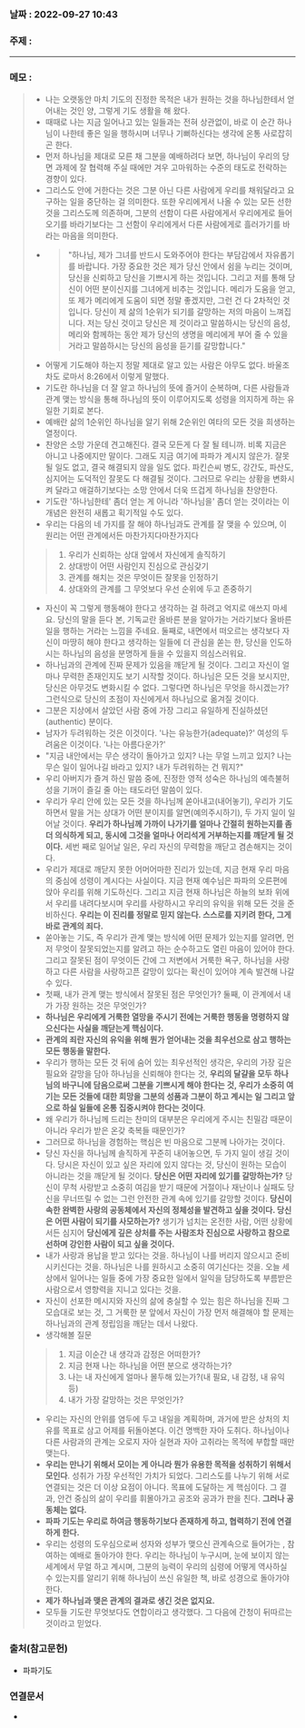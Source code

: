 ### 날짜 : 2022-09-27 10:43

### 주제 : 
----
### 메모 : 
>-  나는 오랫동안 마치 기도의 진정한 목적은 내가 원하는 것을 하나님한테서 얻어내는 것인 양, 그렇게 기도 생활을 해 왔다.
>- 때때로 나는 지금 일어나고 있는 일들과는 전혀 상관없이, 바로 이 순간 하나님이 나한테 좋은 일을 행하시며 너무나 기뻐하신다는 생각에 온통 사로잡히곤 한다.
>- 먼저 하나님을 제대로 모른 채 그분을 예배하려다 보면, 하나님이 우리의 당면 과제에 잘 협력해 주실 때에만 겨우 고마워하는 수준의 태도로 전락하는 경향이 있다.
>- 그리스도 안에 거한다는 것은 그분 아닌 다른 사람에게 우리를 채워달라고 요구하는 일을 중단하는 걸 의미한다. 또한 우리에게서 나올 수 있는 모든 선한 것을 그리스도께 의존하며, 그분의 선함이 다른 사람에게서 우리에게로 들어오기를 바라기보다는 그 선함이 우리에게서 다른 사람에게로 흘러가기를 바라는 마음을 의미한다.
>- >"하나님, 제가 그녀를 반드시 도와주어야 한다는 부담감에서 자유롭기를 바랍니다. 가장 중요한 것은 제가 당신 안에서 쉼을 누리는 것이며, 당신을 신뢰하고 당신을 기쁘시게 하는 것입니다. 그리고 저를 통해 당신이 어떤 분이신지를 그녀에게 비추는 것입니다. 메리가 도움을 얻고, 또 제가 메리에게 도움이 되면 정말 좋겠지만, 그런 건 다 2차적인 것입니다. 당신이 제 삶의 1순위가 되기를 갈망하는 저의 마음이 느껴집니다. 저는 당신 것이고 당신은 제 것이라고 말씀하시는 당신의 음성, 메리와 함께하는 동안 제가 당신의 생명을 메리에게 부어 줄 수 있을 거라고 말씀하시는 당신의 음성을 듣기를 갈망합니다."
>- 어떻게 기도해야 하는지 정말 제대로 알고 있는 사람은 아무도 없다. 바울조차도 로마서 8:26에서 이렇게 말했다. 
>- 기도란 하나님을 더 잘 알고 하나님의 뜻에 즐거이 순복하며, 다른 사람들과 관계 맺는 방식을 통해 하나님의 뜻이 이루어지도록 성령을 의지하게 하는 유일한 기회로 본다.
>- 예배란 삶의 1순위인 하나님을 알기 위해 2순위인 여타의 모든 것을 희생하는 열정이다.
>- 찬양은 소망 가운데 견고해진다. 결국 모든게 다 잘 될 테니까. 비록 지금은 아니고 나중에지만 말이다. 그래도 지금 여기에 파파가 계시지 않은가. 잘못될 일도 없고, 결국 해결되지 않을 일도 없다. 파킨슨씨 병도, 강간도, 파산도, 심지어는 도덕적인 잘못도 다 해결될 것이다. 그러므로 우리는 상황을 변화시켜 달라고 애걸하기보다는 소망 안에서 더욱 뜨겁게 하나님을 찬양한다.
>- 기도란 '하나님한테' 좀더 얻는 게 아니라 '하나님을' 좀더 얻는 것이라는 이 개념은 완전히 새롭고 획기적일 수도 있다.
>- 우리는 다음의 네 가지를 잘 해야 하나님과도 관계를 잘 맺을 수 있으며, 이 원리는 어떤 관계에서든 마찬가지다마찬가지다
>  >1. 우리가 신뢰하는 상대 앞에서 자신에게 솔직하기
>  >2. 상대방이 어떤 사람인지 진심으로 관심갖기
>  >3. 관계를 해치는 것은 무엇이든 잘못을 인정하기
>  >4. 상대와의 관계를 그 무엇보다 우선 순위에 두고 존중하기
>- 자신이 꼭 그렇게 행동해야 한다고 생각하는 걸 하려고 억지로 애쓰지 마세요. 당신의 말을 듣다 본, 기독교란 올바른 분을 알아가는 거라기보다 올바른 일을 행하는 거라는 느낌을 주네요. 둘째로, 내면에서 떠오르는 생각보다 자신이 마땅히 해야 한다고 생각하는 일들에 더 관심을 쏟는 한, 당신을 인도하시는 하나님의 음성을 분명하게 들을 수 있을지 의심스러워요.
>- 하나님과의 관계에 진짜 문제가 있음을 깨닫게 될 것이다. 그리고 자신이 얼마나 무력한 존재인지도 보기 시작할 것이다. 하나님은 모든 것을 보시지만, 당신은 아무것도 변화시킬 수 없다. 그렇다면 하나님은 무엇을 하시겠는가? 그런식으로 당신의 초점이 자신에게서 하나님으로 옮겨질 것이다.
>- 그분은 지상에서 살았던 사람 중에 가장 그리고 유일하게 진실하셨던(authentic) 분이다.
>- 남자가 두려워하는  것은 이것이다. '나는 유능한가(adequate)?' 여성의 두려움은 이것이다. '나는 아름다운가?'
>- "지금 내안에서는 무슨 생각이 돌아가고 있지? 나는 무얼 느끼고 있지? 나는 무슨 일이 일어나길 바라고 있지? 내가 두려워하는 건 뭐지?"
>- 우리 아버지가 즐겨 하신 말씀 중에, 진정한 영적 성숙은 하나님의 예측불허성을 기꺼이 즐길 줄 아는 태도라던 말씀이 있다.
>- 우리가 우리 안에 있는 모든 것을 하나님께 쏟아내고(내어놓기), 우리가 기도하면서 말을 거는 상대가 어떤 분이지를 알면(예의주시하기), 두 가지 일이 일어날 것이다. **우리가 하나님께 가까이 나가기를 얼마나 간절히 원하는지를 좀 더 의식하게 되고, 동시에 그것을 얼마나 어리석게 거부하는지를 깨닫게 될 것이다.** 세번 째로 일어날 일은, 우리 자신의 무력함을 깨닫고 겸손해지는 것이다.
>- 우리가 제대로 깨닫지 못한 어머어마한 진리가 있는데, 지금 현재 우리 마음의 중심에 성령이 계시다는 사실이다. 지금 현재 예수님은 파파의 오른편에 앉아 우리를 위해 기도하신다. 그리고 지금 현재 하나님은 하늘의 보좌 위에서 우리를 내려다보시며 우리를 사랑하시고 우리의 유익을 위해 모든 것을 준비하신다. **우리는 이 진리를 정말로 믿지 않는다. 스스로를 지키려 한다, 그게 바로 관계의 죄다.**
>- 쏟아놓는 기도, 즉 우리가 관계 맺는 방식에 어떤 문제가 있는지를 알려면, 먼저 무엇이 잘못되었는지를 알려고 하는 순수하고도 열린 마음이 있어야 한다. 그리고 잘못된 점이 무엇이든 간에 그 저변에서 거룩한 욕구, 하나님을 사랑하고 다른 사람을 사랑하고픈 갈망이 있다는 확신이 있어야 계속 발견해 나갈 수 있다.
>- 첫째, 내가 관계 맺는 방식에서 잘못된 점은 무엇인가? 둘째, 이 관계에서 내가 가장 원하는 것은 무엇인가?
>- **하나님은 우리에게 거룩한 열망을 주시기 전에는 거룩한 행동을 명령하지 않으신다는 사실을 깨닫는게 핵심이다.**
>- **관계의 죄란 자신의 유익을 위해 뭔가 얻어내는 것을 최우선으로 삼고 행하는 모든 행동을 말한다.**
>- 우리가 행하는 모든 것 뒤에 숨어 있는 최우선적인 생각은, 우리의 가장 깊은 필요와 갈망을 담아 하나님을 신뢰해야 한다는 것, **우리의 달걀을 모두 하나님의 바구니에 담음으로써 그분을 기쁘시게 해야 한다는 것, 우리가 소중히 여기는 모든 것들에 대한 희망을 그분의 성품과 그분이 하고 계시는 일 그리고 앞으로 하실 일들에 온통 집중시켜야 한다는 것이다**.
>- 왜 우리가 하나님께 드리는 찬미의 대부분은 우리에게 주시는 친밀감 때문이 아니라 우리가 받은 온갖 축복들 때문인가?
>- 그러므로 하나님을 경험하는 핵심은 빈 마음으로 그분께 나아가는 것이다.
>- 당신 자신을 하나님께 솔직하게 꾸준히 내어놓으면, 두 가지 일이 생길 것이다. 당시은 자신이 있고 싶은 자리에 있지 않다는 것, 당신이 원하는 모습이 아니라는 것을 깨닫게 될 것이다. **당신은 어떤 자리에 있기를 갈망하는가?** 당신이 무척 사랑받고 소중히 여김을 받기 때문에 거절이나 재난이나 실패도 당신을 무너뜨릴 수 없는 그런 안전한 관계 속에 있기를 갈망할 것이다. **당신이 속한 완벽한 사랑의 공동체에서 자신의 정체성을 발견하고 싶을 것이다. 당신은 어떤 사람이 되기를 사모하는가?** 생기가 넘치는 온전한 사람, 어떤 상황에서든 심지어 **당신에게 깊은 상처를 주는 사람조차 진심으로 사랑하고 참으로 선하며 강인한 사람이 되고 싶을 것이다.**
>- 내가 사랑과 용납을 받고 있다는 것을. 하나님이 나를 버리지 않으시고 준비시키신다는 것을. 하나님은 나를 원하시고 소중히 여기신다는 것을. 오늘 세상에서 일어나는 일들 중에 가장 중요한 일에서 일익을 담당하도록 부름받은 사람으로서 영향력을 지니고 있다는 것을.
>- 자신이 선포한 메시지와 자신의 삶에 충실할 수 있는 힘은 하나님을 진짜 그 모습대로 보는 것, 그 거룩한 분 앞에서 자신이 가장 먼저 해결해야 할 문제는 하나님과의 관계 정립임을 깨닫는 데서 나왔다.
>- 생각해볼 질문
>  >1. 지금 이순간 내 생각과 감정은 어떠한가?
>  >2. 지금 현재 나는 하나님을 어떤 분으로 생각하는가?
>  >3. 나는 내 자신에게 얼마나 몰두해 있는가?(내 필요, 내 감정, 내 유익 등)
>  >4. 내가 가장 갈망하는 것은 무엇인가?
> - 우리는 자신의 안위를 염두에 두고 내일을 계획하며, 과거에 받은 상처의 치유를 목표로 삼고 어제를 뒤돌아본다. 이건 명백한 자아 도취다. 하나님이나 다른 사람과의 관계는 오로지 자아 실현과 자아 고취라는 목적에 부합할 때만 맺는다.
> - **우리는 만나기 위해서 모이는 게 아니라 뭔가 유용한 목적을 성취하기 위해서 모인다**. 성취가 가장 우선적인 가치가 되었다. 그리스도를 나누기 위해 서로 연결되는 것은 더 이상 요점이 아니다. 목표에 도달하는 게 핵심이다. 그 결과, 안건 중심의 삶이 우리를 휘몰아가고 공조와 공과가 판을 친다. **그러나 공동체는 없다.**
> - **파파 기도는 우리로 하여금 행동하기보다 존재하게 하고, 협력하기 전에 연결하게 한다.**
> - 우리는 성령의 도우심으로써 성자와 성부가 맺으신 관계속으로 들어가는 , 참여하는 예배로 돌아가야 한다. 우리는 하나님이 누구시며, 눈에 보이지 않는 세계에서 무얼 하고 계시며, 그분의 능력이 우리의 심령에 어떻게 역사하실 수 있는지를 알리기 위해 하나님이 쓰신 유일한 책, 바로 성경으로 돌아가야 한다.
> - **제가 하나님과 맺은 관계의 결과로 생긴 것은 없지요.**
> - 모두들 기도란 무엇보다도 연합이라고 생각했다. 그 다음에 간청이 뒤따르는 것이라고 믿었다.

### 출처(참고문헌)
- 파파기도

### 연결문서
- 

